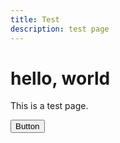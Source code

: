 ```yaml
---
title: Test
description: test page
---
```


# hello, world

<div class="box">
    This is a test page.
</div>

<button class="button is-primary is-light">Button</button>
